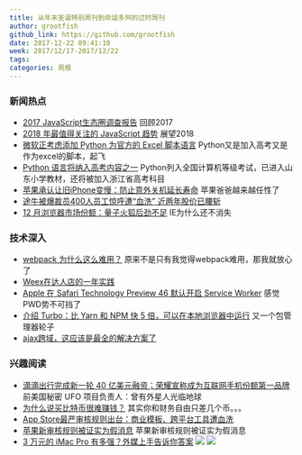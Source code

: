 ```yaml
---
title: 从年末圣诞特别周刊到命运多舛的过时周刊
author: grootfish
github_link: https://github.com/grootfish
date: 2017-12-22 09:41:10
week: 2017/12/17-2017/12/22
tags:
categories: 周报
---
```

### 新闻热点

- [2017 JavaScript生态圈调查报告](http://mp.weixin.qq.com/s/bX7H2i2MVbph3DYV1hmDPQ) 回顾2017
- [2018 年最值得关注的 JavaScript 趋势](http://36kr.com/p/5110763.html) 展望2018
- [微软正考虑添加 Python 为官方的 Excel 脚本语言](http://www.sohu.com/a/211104317_176628) Python又是加入高考又是作为excel的脚本，起飞
- [Python 语言将纳入高考内容之一](http://www.360doc.com/content/17/1210/01/48630098_711686160.shtml) Python列入全国计算机等级考试，已进入山东小学教材，还将被加入浙江省高考科目
- [苹果承认让旧iPhone变慢：防止意外关机延长寿命](http://finance.sina.com.cn/stock/usstock/c/2017-12-21/doc-ifypxrpp3136485.shtml?luicode=20000061&lfid=4187344330066944&featurecode=newtitle) 苹果爸爸越来越任性了
- [途牛被爆裁员400人员工惊呼遭“血洗” 近两年股价已腰斩](http://finance.qq.com/a/20171222/017066.htm)
- [12 月浏览器市场份额：量子火狐后劲不足](https://www.oschina.net/news/92048/netmarketshare-2017-12) IE为什么还不消失

### 技术深入
- [webpack 为什么这么难用？](https://zhuanlan.zhihu.com/p/32148338?utm_source=wechat_session&utm_medium=social) 原来不是只有我觉得webpack难用，那我就放心了
- [Weex在达人店的一年实践](https://juejin.im/post/5a2a730cf265da431f4afd35)
- [Apple 在 Safari Technology Preview 46 默认开启 Service Worker](https://mp.weixin.qq.com/s/mJLMi4834cSTkBZ-wnwRfg) 感觉PWD势不可挡了
- [介绍 Turbo：比 Yarn 和 NPM 快 5 倍，可以在本地浏览器中运行](https://juejin.im/post/5a35d58ef265da431a434441) 又一个包管理器轮子
- [ajax跨域，这应该是最全的解决方案了](https://segmentfault.com/a/1190000012469713)



### 兴趣阅读
- [滴滴出行完成新一轮 40 亿美元融资；荣耀宣称成为互联网手机份额第一品牌](http://www.geekpark.net/news/225330) 前美国秘密 UFO 项目负责人：曾有外星人光临地球
- [为什么说买比特币很难赚钱？](https://www.huxiu.com/article/226574.html) 其实你和财务自由只差几个币。。。
- [App Store最严审核规则出台：商业模板、跨平台工具遭血洗](http://www.sohu.com/a/211379325_635110)
- [苹果新审核规则被证实为假消息](https://mp.weixin.qq.com/s/Tp6z8a7qWk1ORcRBVK2hkA) 苹果新审核规则被证实为假消息
- [3 万元的 iMac Pro 有多强？外媒上手告诉你答案](http://www.ifanr.com/954602) 
![](http://ifanr-cdn.b0.upaiyun.com/wp-content/uploads/2017/12/iMac-Pro_21.png)
![](http://ifanr-cdn.b0.upaiyun.com/wp-content/uploads/2017/12/iMac-Pro_23.png)
